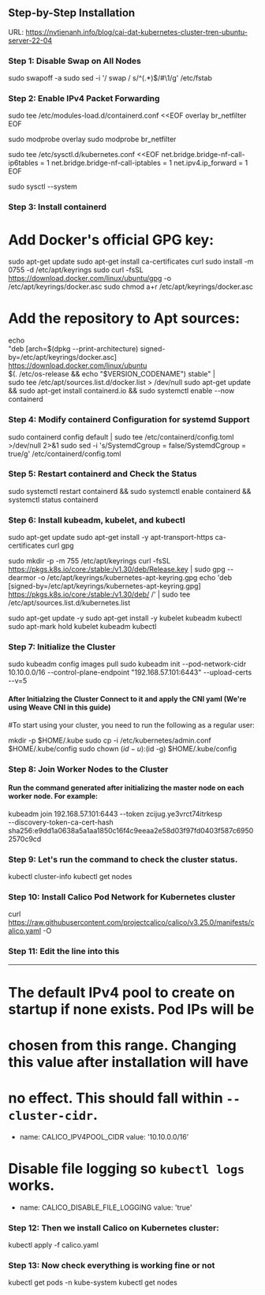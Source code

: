 ## Step-by-Step Installation

URL:  https://nvtienanh.info/blog/cai-dat-kubernetes-cluster-tren-ubuntu-server-22-04

### Step 1: Disable Swap on All Nodes

sudo swapoff -a
sudo sed -i '/ swap / s/^\(.*\)$/#\1/g' /etc/fstab

### Step 2: Enable IPv4 Packet Forwarding

sudo tee /etc/modules-load.d/containerd.conf <<EOF
overlay
br_netfilter
EOF

sudo modprobe overlay
sudo modprobe br_netfilter

sudo tee /etc/sysctl.d/kubernetes.conf <<EOF
net.bridge.bridge-nf-call-ip6tables = 1
net.bridge.bridge-nf-call-iptables = 1
net.ipv4.ip_forward = 1
EOF

sudo sysctl --system

### Step 3: Install containerd

# Add Docker's official GPG key:
sudo apt-get update
sudo apt-get install ca-certificates curl
sudo install -m 0755 -d /etc/apt/keyrings
sudo curl -fsSL https://download.docker.com/linux/ubuntu/gpg -o /etc/apt/keyrings/docker.asc
sudo chmod a+r /etc/apt/keyrings/docker.asc

# Add the repository to Apt sources:
echo \
  "deb [arch=$(dpkg --print-architecture) signed-by=/etc/apt/keyrings/docker.asc] https://download.docker.com/linux/ubuntu \
  $(. /etc/os-release && echo "$VERSION_CODENAME") stable" | \
  sudo tee /etc/apt/sources.list.d/docker.list > /dev/null
sudo apt-get update && sudo apt-get install containerd.io && sudo systemctl enable --now containerd


### Step 4: Modify containerd Configuration for systemd Support
sudo containerd config default | sudo tee /etc/containerd/config.toml >/dev/null 2>&1
sudo sed -i 's/SystemdCgroup \= false/SystemdCgroup \= true/g' /etc/containerd/config.toml

### Step 5: Restart containerd and Check the Status

sudo systemctl restart containerd && sudo systemctl enable containerd && systemctl status containerd

### Step 6: Install kubeadm, kubelet, and kubectl

sudo apt-get update
sudo apt-get install -y apt-transport-https ca-certificates curl gpg

sudo mkdir -p -m 755 /etc/apt/keyrings
curl -fsSL https://pkgs.k8s.io/core:/stable:/v1.30/deb/Release.key | sudo gpg --dearmor -o /etc/apt/keyrings/kubernetes-apt-keyring.gpg
echo 'deb [signed-by=/etc/apt/keyrings/kubernetes-apt-keyring.gpg] https://pkgs.k8s.io/core:/stable:/v1.30/deb/ /' | sudo tee /etc/apt/sources.list.d/kubernetes.list

sudo apt-get update -y
sudo apt-get install -y kubelet kubeadm kubectl
sudo apt-mark hold kubelet kubeadm kubectl


### Step 7: Initialize the Cluster

sudo kubeadm config images pull
sudo kubeadm init --pod-network-cidr 10.10.0.0/16 --control-plane-endpoint "192.168.57.101:6443" --upload-certs --v=5

#### After Initialzing the Cluster Connect to it and apply the CNI yaml (We're using Weave CNI in this guide)

#To start using your cluster, you need to run the following as a regular user:

mkdir -p $HOME/.kube
sudo cp -i /etc/kubernetes/admin.conf $HOME/.kube/config
sudo chown $(id -u):$(id -g) $HOME/.kube/config


### Step 8: Join Worker Nodes to the Cluster
#### Run the command generated after initializing the master node on each worker node. For example:

kubeadm join 192.168.57.101:6443 --token zcijug.ye3vrct74itrkesp \
        --discovery-token-ca-cert-hash sha256:e9dd1a0638a5a1aa1850c16f4c9eeaa2e58d03f97fd0403f587c69502570c9cd

### Step 9: Let's run the command to check the cluster status.

kubectl cluster-info
kubectl get nodes

### Step 10: Install Calico Pod Network for Kubernetes cluster

curl https://raw.githubusercontent.com/projectcalico/calico/v3.25.0/manifests/calico.yaml -O

### Step 11: Edit the line into this

---
# The default IPv4 pool to create on startup if none exists. Pod IPs will be
# chosen from this range. Changing this value after installation will have
# no effect. This should fall within `--cluster-cidr`.
- name: CALICO_IPV4POOL_CIDR
  value: '10.10.0.0/16'
# Disable file logging so `kubectl logs` works.
- name: CALICO_DISABLE_FILE_LOGGING
  value: 'true'

### Step 12: Then we install Calico on Kubernetes cluster:

  kubectl apply -f calico.yaml

### Step 13: Now check everything is working fine or not

kubectl get pods -n kube-system
kubectl get nodes
